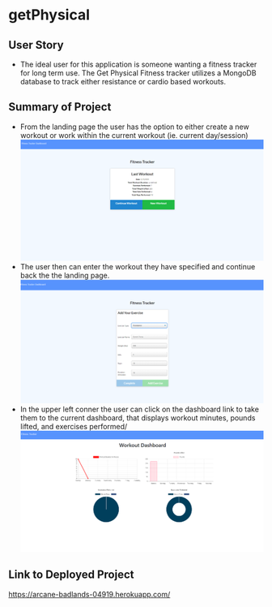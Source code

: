 # getPhysical

## User Story
- The ideal user for this application is someone wanting a fitness tracker for long term use. The Get Physical Fitness tracker utilizes a MongoDB database to track either resistance or cardio based workouts. 

## Summary of Project
- From the landing page the user has the option to either create a new workout or work within the current workout (ie. current day/session)
![image](public/img/landing.png)
- The user then can enter the workout they have specified and continue back the the landing page.
![image](public/img/exercise.png)
- In the upper left conner the user can click on the dashboard link to take them to the current dashboard, that displays workout minutes, pounds lifted, and exercises performed/
![image](public/img/dashboard.png)

## Link to Deployed Project
https://arcane-badlands-04919.herokuapp.com/